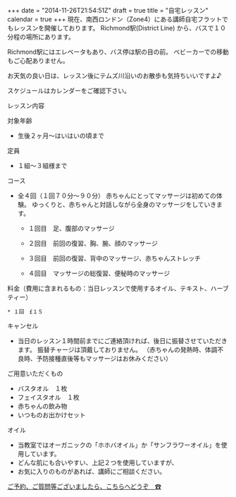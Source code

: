 +++
date = "2014-11-26T21:54:51Z"
draft = true
title = "自宅レッスン"
calendar = true
+++
現在、南西ロンドン（Zone4）にある講師自宅フラットでもレッスンを開催しております。
Richmond駅(District Line) から、バスで１０分程の場所にあります。

Richmond駅にはエレベータもあり、バス停は駅の目の前。
ベビーカーでの移動もご心配ありません。

お天気の良い日は、レッスン後にテムズ川沿いのお散歩も気持ちいいですよ♪

スケジュールはカレンダーをご確認下さい。

レッスン内容

対象年齢

* 生後２ヶ月〜はいはいの頃まで

定員

* １組〜３組様まで

コース

* 全４回（１回７０分〜９０分）
  赤ちゃんにとってマッサージは初めての体験。
  ゆっくりと、赤ちゃんと対話しながら全身のマッサージをしていきます。

    * １回目　足、腹部のマッサージ

    * ２回目　前回の復習、胸、腕、顔のマッサージ

    * ３回目　前回の復習、背中のマッサージ、赤ちゃんストレッチ

    * ４回目　マッサージの総復習、便秘時のマッサージ

料金（費用に含まれるもの：当日レッスンで使用するオイル、テキスト、ハーブティー）

    * １回　£１５　

キャンセル

* 当日のレッスン１時間前までにご連絡頂ければ、後日に振替させていただきます。
  振替チャージは頂戴しておりません。
  （赤ちゃんの発熱時、体調不良時、予防接種直後等もマッサージはお休みください）

ご用意いただくもの

* バスタオル　１枚
* フェイスタオル　１枚
* 赤ちゃんの飲み物
* いつものお出かけセット

オイル

* 当教室ではオーガニックの「ホホバオイル」か「サンフラワーオイル」を使用しています。
* どんな肌にも合いやすい、上記２つを使用していますが、
* お気に入りのものがあれば、講師にご相談ください。

[ご予約、ご質問等ございましたら、こちらへどうぞ　☎](/contact)


